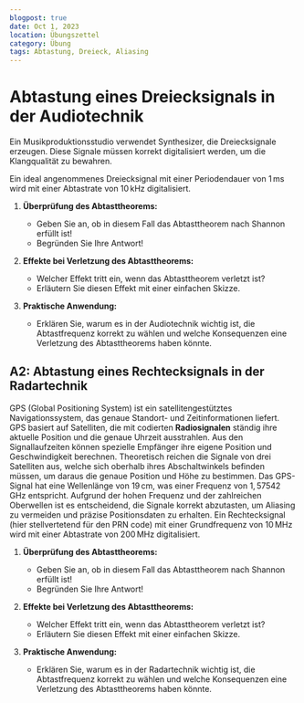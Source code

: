 ```yaml
---
blogpost: true
date: Oct 1, 2023
location: Übungszettel
category: Übung
tags: Abtastung, Dreieck, Aliasing
---
```


# Abtastung eines Dreiecksignals in der Audiotechnik

Ein Musikproduktionsstudio verwendet Synthesizer, die Dreiecksignale erzeugen. Diese Signale müssen korrekt digitalisiert werden, um die Klangqualität zu bewahren.

Ein ideal angenommenes Dreiecksignal mit einer Periodendauer von $1\,\mathrm{ms}$ wird mit einer Abtastrate von $10\,\mathrm{kHz}$ digitalisiert.


1. **Überprüfung des Abtasttheorems:**

   * Geben Sie an, ob in diesem Fall das Abtasttheorem nach Shannon erfüllt ist!
   * Begründen Sie Ihre Antwort!

2. **Effekte bei Verletzung des Abtasttheorems:**

   * Welcher Effekt tritt ein, wenn das Abtasttheorem verletzt ist?
   * Erläutern Sie diesen Effekt mit einer einfachen Skizze.

3. **Praktische Anwendung:**

   * Erklären Sie, warum es in der Audiotechnik wichtig ist, die Abtastfrequenz korrekt zu wählen und welche Konsequenzen eine Verletzung des Abtasttheorems haben könnte.

## A2: Abtastung eines Rechtecksignals in der Radartechnik

GPS (Global Positioning System) ist ein satellitengestütztes Navigationssystem, das genaue Standort- und Zeitinformationen liefert. GPS basiert auf Satelliten, die mit codierten **Radiosignalen** ständig ihre aktuelle Position und die genaue Uhrzeit ausstrahlen. Aus den Signallaufzeiten können spezielle Empfänger ihre eigene Position und Geschwindigkeit berechnen. Theoretisch reichen die Signale von drei Satelliten aus, welche sich oberhalb ihres Abschaltwinkels befinden müssen, um daraus die genaue Position und Höhe zu bestimmen. Das GPS-Signal hat eine Wellenlänge von $19\,\mathrm{cm}$, was einer Frequenz von $1,57542\,\mathrm{GHz}$ entspricht. Aufgrund der hohen Frequenz und der zahlreichen Oberwellen ist es entscheidend, die Signale korrekt abzutasten, um Aliasing zu vermeiden und präzise Positionsdaten zu erhalten.
Ein Rechtecksignal (hier stellvertetend für den PRN code) mit einer Grundfrequenz von $10\,\mathrm{MHz}$ wird mit einer Abtastrate von $200\,\mathrm{MHz}$ digitalisiert.

1. **Überprüfung des Abtasttheorems:**

   * Geben Sie an, ob in diesem Fall das Abtasttheorem nach Shannon erfüllt ist!
   * Begründen Sie Ihre Antwort!

2. **Effekte bei Verletzung des Abtasttheorems:**

   * Welcher Effekt tritt ein, wenn das Abtasttheorem verletzt ist?
   * Erläutern Sie diesen Effekt mit einer einfachen Skizze.

3. **Praktische Anwendung:**

   * Erklären Sie, warum es in der Radartechnik wichtig ist, die Abtastfrequenz korrekt zu wählen und welche Konsequenzen eine Verletzung des Abtasttheorems haben könnte.
